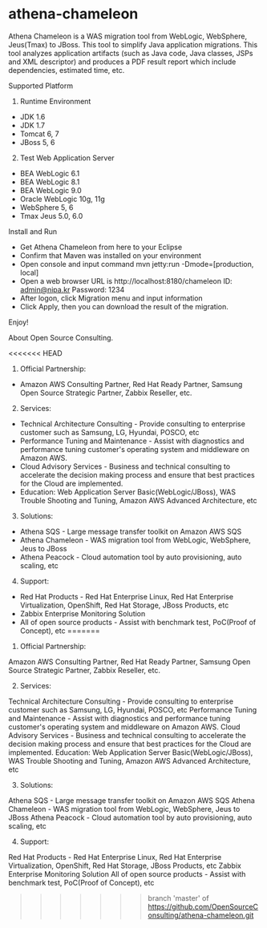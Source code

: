 athena-chameleon
================

Athena Chameleon is a WAS migration tool from WebLogic, WebSphere, Jeus(Tmax) to JBoss. This tool to simplify Java application migrations.
This tool analyzes application artifacts (such as Java code, Java classes, JSPs and XML descriptor) and produces a PDF result report which include dependencies, estimated time, etc.

Supported Platform

 1. Runtime Environment
  - JDK 1.6
  - JDK 1.7
  - Tomcat 6, 7
  - JBoss 5, 6
  
 2. Test Web Application Server
  - BEA WebLogic 6.1
  - BEA WebLogic 8.1
  - BEA WebLogic 9.0
  - Oracle WebLogic 10g, 11g
  - WebSphere 5, 6
  - Tmax Jeus 5.0, 6.0


Install and Run
  - Get Athena Chameleon from here to your Eclipse
  - Confirm that Maven was installed on your environment
  - Open console and input command
    mvn jetty:run -Dmode=[production, local]
  - Open a web browser
    URL is http://localhost:8180/chameleon
    ID: admin@nipa.kr
    Password: 1234
  - After logon, click Migration menu and input information
  - Click Apply, then you can download the result of the migration.
  
Enjoy! 
 

About Open Source Consulting.

<<<<<<< HEAD
 1. Official Partnership:

  - Amazon AWS Consulting Partner, Red Hat Ready Partner, Samsung Open Source Strategic Partner, Zabbix Reseller, etc.

 2. Services:

  - Technical Architecture Consulting - Provide consulting to enterprise customer such as Samsung, LG, Hyundai, POSCO, etc
  - Performance Tuning and Maintenance - Assist with diagnostics and performance tuning customer's operating system and middleware on Amazon AWS.
  - Cloud Advisory Services - Business and technical consulting to accelerate the decision making process and ensure that best practices for the Cloud are implemented.
  - Education: Web Application Server Basic(WebLogic/JBoss), WAS Trouble Shooting and Tuning, Amazon AWS Advanced Architecture, etc

 3. Solutions:

  - Athena SQS - Large message transfer toolkit on Amazon AWS SQS
  - Athena Chameleon - WAS migration tool from WebLogic, WebSphere, Jeus to JBoss
  - Athena Peacock - Cloud automation tool by auto provisioning, auto scaling, etc

 4. Support:

  - Red Hat Products - Red Hat Enterprise Linux, Red Hat Enterprise Virtualization, OpenShift, Red Hat Storage, JBoss Products, etc
  - Zabbix Enterprise Monitoring Solution
  - All of open source products - Assist with benchmark test, PoC(Proof of Concept), etc
=======
1. Official Partnership:

Amazon AWS Consulting Partner, Red Hat Ready Partner, Samsung Open Source Strategic Partner, Zabbix Reseller, etc.

2. Services:

Technical Architecture Consulting - Provide consulting to enterprise customer such as Samsung, LG, Hyundai, POSCO, etc
Performance Tuning and Maintenance - Assist with diagnostics and performance tuning customer's operating system and middleware on Amazon AWS.
Cloud Advisory Services - Business and technical consulting to accelerate the decision making process and ensure that best practices for the Cloud are implemented.
Education: Web Application Server Basic(WebLogic/JBoss), WAS Trouble Shooting and Tuning, Amazon AWS Advanced Architecture, etc

3. Solutions:

Athena SQS - Large message transfer toolkit on Amazon AWS SQS
Athena Chameleon - WAS migration tool from WebLogic, WebSphere, Jeus to JBoss
Athena Peacock - Cloud automation tool by auto provisioning, auto scaling, etc

4. Support:

Red Hat Products - Red Hat Enterprise Linux, Red Hat Enterprise Virtualization, OpenShift, Red Hat Storage, JBoss Products, etc
Zabbix Enterprise Monitoring Solution
All of open source products - Assist with benchmark test, PoC(Proof of Concept), etc
>>>>>>> branch 'master' of https://github.com/OpenSourceConsulting/athena-chameleon.git

